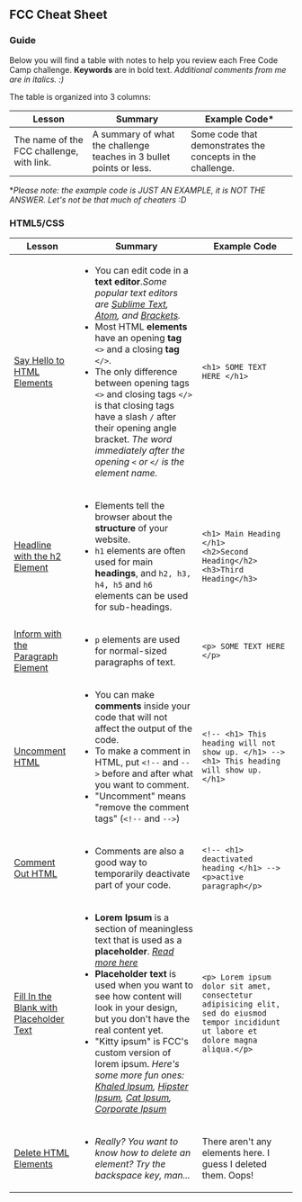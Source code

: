 ## FCC Cheat Sheet

### Guide
Below you will find a table with notes to help you review each Free Code Camp challenge. **Keywords** are in bold text. *Additional comments from me are in italics. :)*
<!-- <ul><li><li><li></ul> -->

The table is organized into 3 columns:

| Lesson | Summary | Example Code* |
|--- | ---| ----|
|The name of the FCC challenge, with link. | A summary of what the challenge teaches in 3 bullet points or less. | Some code that demonstrates the concepts in the challenge. |

\**Please note: the example code is JUST AN EXAMPLE, it is NOT THE ANSWER. Let's not be that much of cheaters :D*

### HTML5/CSS
| Lesson | Summary | Example Code |
|--- | ---| ----|
| [Say Hello to HTML Elements](https://www.freecodecamp.com/challenges/say-hello-to-html-elements) | <ul><li>You can edit code in a **text editor**.*Some popular text editors are [Sublime Text](http://www.sublimetext.com), [Atom](https://atom.io), and [Brackets](http://brackets.io).*<li>Most HTML **elements** have an opening **tag** `<>` and a closing **tag** `</>`. <li>The only difference between opening tags `<>` and closing tags  `</>` is that closing tags have a slash `/` after their opening angle bracket. *The word immediately after the opening `<` or `</` is the element name.*</ul> | `<h1> SOME TEXT HERE </h1> ` |
|[Headline with the h2 Element](https://www.freecodecamp.com/challenges/headline-with-the-h2-element) | <ul><li>Elements tell the browser about the **structure** of your website.<li>`h1` elements are often used for main **headings**, and `h2, h3, h4, h5` and `h6` elements can be used for sub-headings. </ul> | `<h1> Main Heading </h1>`<br>`<h2>Second Heading</h2>`<br>`<h3>Third Heading</h3>`|
|[Inform with the Paragraph Element](https://www.freecodecamp.com/challenges/inform-with-the-paragraph-element) | <ul><li>`p` elements are used for normal-sized paragraphs of text.</ul> | `<p> SOME TEXT HERE </p>`|
|[Uncomment HTML](https://www.freecodecamp.com/challenges/uncomment-html) | <ul><li>You can make **comments** inside your code that will not affect the output of the code. <li> To make a comment in HTML, put `<!--` and `-->` before and after what you want to comment. <li> "Uncomment" means "remove the comment tags" (`<!--` and `-->`)</ul> | `<!-- <h1> This heading will not show up. </h1> --> `<br> `<h1> This heading will show up. </h1>`|
|[Comment Out HTML](https://www.freecodecamp.com/challenges/comment-out-html) |<ul><li>Comments are also a good way to temporarily deactivate part of your code.</ul> | `<!-- <h1> deactivated heading </h1> -->`<br> `<p>active paragraph</p>` |
| [Fill In the Blank with Placeholder Text](https://www.freecodecamp.com/challenges/fill-in-the-blank-with-placeholder-text) | <ul><li>**Lorem Ipsum** is a section of meaningless text that is used as a **placeholder**. *[Read more here](https://en.wikipedia.org/wiki/Lorem_ipsum)*<li>**Placeholder text** is used when you want to see how content will look in your design, but you don't have the real content yet. <li>"Kitty ipsum" is FCC's custom version of lorem ipsum. *Here's some more fun ones: [Khaled Ipsum](http://khaledipsum.com), [Hipster Ipsum](https://hipsum.co), [Cat Ipsum](http://www.catipsum.com?), [Corporate Ipsum](http://www.cipsum.com)*</ul> | `<p> Lorem ipsum dolor sit amet, consectetur adipisicing elit, sed do eiusmod tempor incididunt ut labore et dolore magna aliqua.</p>`|
| [Delete HTML Elements](https://www.freecodecamp.com/challenges/delete-html-elements) | <ul><li>*Really? You want to know how to delete an element? Try the backspace key, man...*</ul> | There aren't any elements here. I guess I deleted them. Oops! | 
